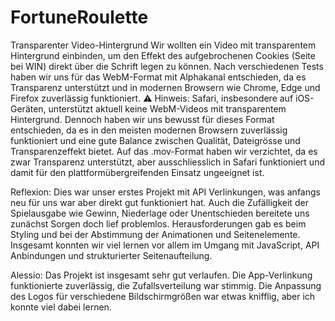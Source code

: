 # FortuneRoulette

Transparenter Video-Hintergrund
Wir wollten ein Video mit transparentem Hintergrund einbinden, um den Effekt des aufgebrochenen Cookies (Seite bei WIN) direkt über die Schrift legen zu können. Nach verschiedenen Tests haben wir uns für das WebM-Format mit Alphakanal entschieden, da es Transparenz unterstützt und in modernen Browsern wie Chrome, Edge und Firefox zuverlässig funktioniert.
⚠️ Hinweis: Safari, insbesondere auf iOS-Geräten, unterstützt aktuell keine WebM-Videos mit transparentem Hintergrund. Dennoch haben wir uns bewusst für dieses Format entschieden, da es in den meisten modernen Browsern zuverlässig funktioniert und eine gute Balance zwischen Qualität, Dateigrösse und Transparenzeffekt bietet. Auf das .mov-Format haben wir verzichtet, da es zwar Transparenz unterstützt, aber ausschliesslich in Safari funktioniert und damit für den plattformübergreifenden Einsatz ungeeignet ist.


Reflexion:
Dies war unser erstes Projekt mit API Verlinkungen, was anfangs neu für uns war aber direkt gut funktioniert hat. Auch die Zufälligkeit der Spielausgabe wie Gewinn, Niederlage oder Unentschieden bereitete uns zunächst Sorgen doch lief problemlos. Herausforderungen gab es beim Styling und bei der Abstimmung der Animationen und Seitenelemente. Insgesamt konnten wir viel lernen vor allem im Umgang mit JavaScript, API Anbindungen und strukturierter Seitenaufteilung.


Alessio: 
Das Projekt ist insgesamt sehr gut verlaufen. Die App-Verlinkung funktionierte zuverlässig, die Zufallsverteilung war stimmig. Die Anpassung des Logos für verschiedene Bildschirmgrößen war etwas knifflig, aber ich konnte viel dabei lernen.